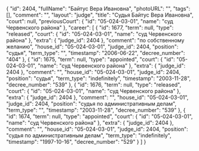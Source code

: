 {
    "id": 2404,
    "fullName": "Байтус Вера Ивановна",
    "photoURL": "",
    "tags": [],
    "comment": "",
    "layout": "judge",
    "title": "Судья Байтус Вера Ивановна",
    "court": null,
    "previousCourt": {
        "id": "05-024-03-01",
        "name": "суд Червенского района"
    },
    "career": [
        {
            "id": 1677,
            "term": null,
            "type": "released",
            "court": {
                "id": "05-024-03-01",
                "name": "суд Червенского района"
            },
            "extra": {
                "judge_id": 2404
            },
            "comment": "по собственному желанию",
            "house_id": "05-024-03-01",
            "judge_id": 2404,
            "position": "судья",
            "term_type": "",
            "timestamp": "2006-06-22",
            "decree_number": "404"
        },
        {
            "id": 1675,
            "term": null,
            "type": "appointed",
            "court": {
                "id": "05-024-03-01",
                "name": "суд Червенского района"
            },
            "extra": {
                "judge_id": 2404
            },
            "comment": "",
            "house_id": "05-024-03-01",
            "judge_id": 2404,
            "position": "судья",
            "term_type": "indefinitely",
            "timestamp": "2003-11-28",
            "decree_number": "539"
        },
        {
            "id": 1676,
            "term": null,
            "type": "released",
            "court": {
                "id": "05-024-03-01",
                "name": "суд Червенского района"
            },
            "extra": {
                "judge_id": 2404
            },
            "comment": "",
            "house_id": "05-024-03-01",
            "judge_id": 2404,
            "position": "судья по административным делам",
            "term_type": "",
            "timestamp": "2003-11-28",
            "decree_number": "539"
        },
        {
            "id": 1674,
            "term": null,
            "type": "appointed",
            "court": {
                "id": "05-024-03-01",
                "name": "суд Червенского района"
            },
            "extra": {
                "judge_id": 2404
            },
            "comment": "",
            "house_id": "05-024-03-01",
            "judge_id": 2404,
            "position": "судья по административным делам",
            "term_type": "indefinitely",
            "timestamp": "1997-10-16",
            "decree_number": "529"
        }
    ]
}